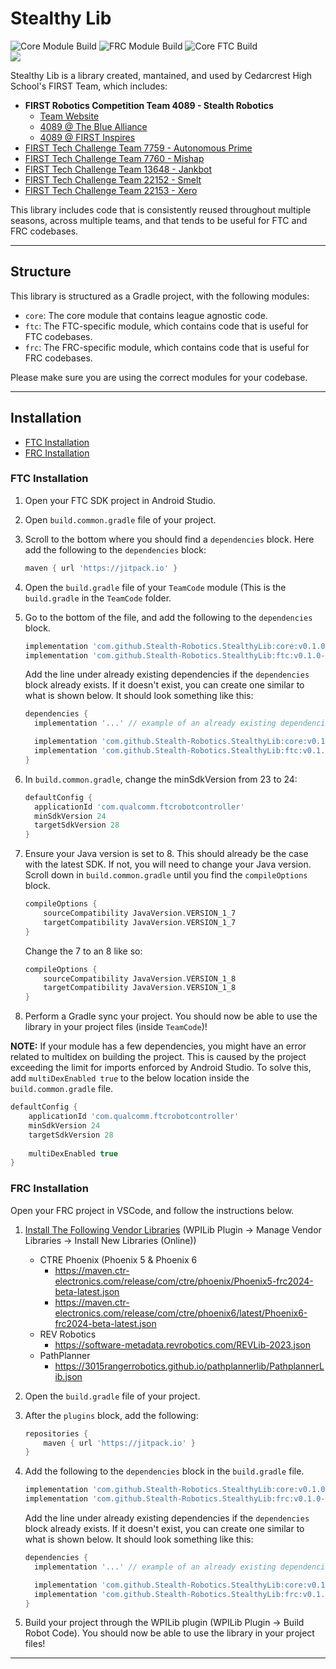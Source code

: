# Stealthy Lib

![Core Module Build](https://github.com/Stealth-Robotics/StealthyLib/actions/workflows/build-core.yml/badge.svg)
![FRC Module Build](https://github.com/Stealth-Robotics/StealthyLib/actions/workflows/build-frc.yml/badge.svg)
![Core FTC Build](https://github.com/Stealth-Robotics/StealthyLib/actions/workflows/build-ftc.yml/badge.svg)<br>
[![](https://jitpack.io/v/Stealth-Robotics/StealthyLib.svg)](https://jitpack.io/#Stealth-Robotics/StealthyLib)

Stealthy Lib is a library created, mantained, and used by Cedarcrest High School's FIRST Team, which includes:

 - **FIRST Robotics Competition Team 4089 - Stealth Robotics**
   - [Team Website](https://www.stealthrobotics.com)
   - [4089 @ The Blue Alliance](https://www.thebluealliance.com/team/4089)
   - [4089 @ FIRST Inspires](https://frc-events.firstinspires.org/team/4089)
 - [FIRST Tech Challenge Team 7759 - Autonomous Prime](https://ftc-events.firstinspires.org/team/7759)
 - [FIRST Tech Challenge Team 7760 - Mishap](https://ftc-events.firstinspires.org/team/7760)
 - [FIRST Tech Challenge Team 13648 - Jankbot](https://ftc-events.firstinspires.org/team/13648)
 - [FIRST Tech Challenge Team 22152 - Smelt](https://ftc-events.firstinspires.org/team/22152)
 - [FIRST Tech Challenge Team 22153 - Xero](https://ftc-events.firstinspires.org/team/22153)

This library includes code that is consistently reused throughout multiple seasons, across multiple teams, and that tends to be useful for FTC and FRC codebases.

---

## Structure

This library is structured as a Gradle project, with the following modules:

 - `core`: The core module that contains league agnostic code.
 - `ftc`: The FTC-specific module, which contains code that is useful for FTC codebases.
 - `frc`: The FRC-specific module, which contains code that is useful for FRC codebases.

Please make sure you are using the correct modules for your codebase.

---

## Installation

- [FTC Installation](#ftc-installation)
- [FRC Installation](#frc-installation)

### FTC Installation
 1. Open your FTC SDK project in Android Studio.
 2. Open `build.common.gradle` file of your project.
 3. Scroll to the bottom where you should find a `dependencies` block. Here add the following to the `dependencies` block:
    ```groovy
    maven { url 'https://jitpack.io' }
    ```
 4. Open the `build.gradle` file of your `TeamCode` module (This is the `build.gradle` in the `TeamCode` folder.
 5. Go to the bottom of the file, and add the following to the `dependencies` block.
      ```groovy
      implementation 'com.github.Stealth-Robotics.StealthyLib:core:v0.1.0-beta' // core lib
      implementation 'com.github.Stealth-Robotics.StealthyLib:ftc:v0.1.0-beta' // ftc lib
     ```
    Add the line under already existing dependencies if the `dependencies` block already exists. If it doesn't exist, you can create one similar to what is shown below. It should look something like this:

      ```groovy
      dependencies {
        implementation '...' // example of an already existing dependencies
    
        implementation 'com.github.Stealth-Robotics.StealthyLib:core:v0.1.0-beta' // core lib
        implementation 'com.github.Stealth-Robotics.StealthyLib:ftc:v0.1.0-beta' // ftc lib
      }
      ```
 6. In `build.common.gradle`, change the minSdkVersion from 23 to 24:
      ```groovy
      defaultConfig {
        applicationId 'com.qualcomm.ftcrobotcontroller'
       	minSdkVersion 24
       	targetSdkVersion 28
      }
      ```
 7. Ensure your Java version is set to 8. This should already be the case with the latest SDK.
    If not, you will need to change your Java version. Scroll down in `build.common.gradle` until you find the `compileOptions` block.
    ```groovy
    compileOptions {
        sourceCompatibility JavaVersion.VERSION_1_7
        targetCompatibility JavaVersion.VERSION_1_7
    }
    ```
    Change the 7 to an 8 like so:
    ```groovy
    compileOptions {
        sourceCompatibility JavaVersion.VERSION_1_8
        targetCompatibility JavaVersion.VERSION_1_8
    }
    ```
 8. Perform a Gradle sync your project. You should now be able to use the library in your project files (inside `TeamCode`)!

__NOTE:__ If your module has a few dependencies, you might have an error related to multidex on building the project. This is caused by the project exceeding the limit for imports enforced by Android Studio. To solve this, add `multiDexEnabled true` to the below location inside the `build.common.gradle` file.

```groovy
defaultConfig {
    applicationId 'com.qualcomm.ftcrobotcontroller'
    minSdkVersion 24
    targetSdkVersion 28
    
    multiDexEnabled true
}
```

### FRC Installation
Open your FRC project in VSCode, and follow the instructions below.

 1. [Install The Following Vendor Libraries](https://docs.wpilib.org/en/stable/docs/software/vscode-overview/3rd-party-libraries.html#installing-libraries) (WPILib Plugin → Manage Vendor Libraries → Install New Libraries (Online))
    - CTRE Phoenix (Phoenix 5 & Phoenix 6
      - https://maven.ctr-electronics.com/release/com/ctre/phoenix/Phoenix5-frc2024-beta-latest.json
      - https://maven.ctr-electronics.com/release/com/ctre/phoenix6/latest/Phoenix6-frc2024-beta-latest.json
    - REV Robotics
      - https://software-metadata.revrobotics.com/REVLib-2023.json
    - PathPlanner
      - https://3015rangerrobotics.github.io/pathplannerlib/PathplannerLib.json
 2. Open the `build.gradle` file of your project.
 3. After the `plugins` block, add the following:
    ```groovy
    repositories {
        maven { url 'https://jitpack.io' }
    }
    ```
 4. Add the following to the `dependencies` block in the `build.gradle` file.
      ```groovy
      implementation 'com.github.Stealth-Robotics.StealthyLib:core:v0.1.0-beta' // core lib
      implementation 'com.github.Stealth-Robotics.StealthyLib:frc:v0.1.0-beta' // frc lib
     ```
    Add the line under already existing dependencies if the `dependencies` block already exists. If it doesn't exist, you can create one similar to what is shown below. It should look something like this:

      ```groovy
      dependencies {
        implementation '...' // example of an already existing dependencies
    
        implementation 'com.github.Stealth-Robotics.StealthyLib:core:v0.1.0-beta' // core lib
        implementation 'com.github.Stealth-Robotics.StealthyLib:frc:v0.1.0-beta' // frc lib
      }
      ```
    
 5. Build your project through the WPILib plugin (WPILib Plugin → Build Robot Code). You should now be able to use the library in your project files!

---